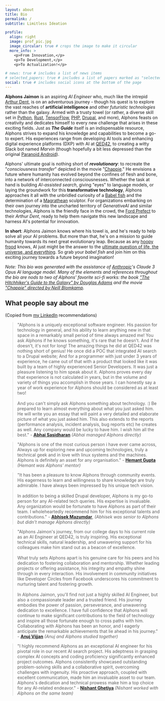 ```yaml
---
layout: about
title: Bio
permalink: /
subtitle: Limitless Ideation

profile:
  align: right
  image: prof_pic.jpg
  image_circular: true # crops the image to make it circular
  more_info: >
    <p>From Innovation,</p>
    <p>To Development,</p>
    <p>To Actualization!</p>

# news: true # includes a list of news items
# selected_papers: true # includes a list of papers marked as "selected={true}"
social: true # includes social icons at the bottom of the page
---
```

**Alphons Jaimon** is an aspiring *AI Engineer* who, much like the intrepid [Arthur Dent](https://en.wikipedia.org/wiki/Arthur_Dent), is on an adventurous journey - though his quest is to explore the vast reaches of **artificial intelligence** and other *futuristic technologies* rather than the galaxy. Armed with a trusty towel (or rather, a diverse skill set in [Python](https://www.python.org/), [Rust](https://www.rust-lang.org/), [TensorFlow](https://www.tensorflow.org/), [PHP](https://www.php.net/), [Drupal](https://www.drupal.org/), and more), Alphons feasts on creativity and dedicates himself to every new challenge that arises in these exciting fields. Just as ***The Guide*** itself is an indispensable resource, Alphons strives to expand his knowledge and capabilities to become a go-to expert. His experiences range from developing AI tools and enhancing digital experience platforms (DXP) with AI at [QED42](https://www.qed42.com/), to creating a witty Slack bot named *Marvin* (though hopefully a bit less depressed than the original [Paranoid Android](https://en.wikipedia.org/wiki/Marvin_the_Paranoid_Android)).

Alphons' ultimate goal is nothing short of ***revolutionary***: to recreate the "*consciousness transfer*" depicted in the movie "[Chappie](https://www.imdb.com/title/tt1823672/)." He envisions a future where humanity has evolved beyond the confines of flesh and bone, into a network of interconnected consciousnesses. Whether the task at hand is building *AI-assisted search*, giving "eyes" to language models, or laying the groundwork for this **transformative technology**, Alphons approaches it all with the unbridled curiosity of a [Babel fish](https://hitchhikers.fandom.com/wiki/Babel_Fish) and the determination of a [Magrathean](https://hitchhikers.fandom.com/wiki/Magrathea) sculptor. For organizations embarking on their own journey into the uncharted territory of *GenerativeAI* and similar technologies, Alphons is the friendly face in the crowd, the [Ford Prefect](https://en.wikipedia.org/wiki/Ford_Prefect_(character)) to their *Arthur Dent*, ready to help them navigate this new landscape and harness AI's potential for innovation.

**In short**: Alphons Jaimon knows where his towel is, and he's ready to help solve all your AI problems. But more than that, he's on a mission to guide humanity towards its next great evolutionary leap. Because as any [hoopy frood](https://hitchhikers.fandom.com/wiki/Frood) knows, AI just might be the answer to the [ultimate question of life, the universe, and everything](https://en.wikipedia.org/wiki/Phrases_from_The_Hitchhiker%27s_Guide_to_the_Galaxy#Answer_to_the_Ultimate_Question_of_Life,_the_Universe,_and_Everything_(42)). So grab your *babel fish* and join him on this exciting journey towards a future beyond imagination!

_Note: This bio was generated with the assistance of [Anthropic](https://www.anthropic.com/)'s Claude 3 Opus AI language model. Many of the elements and references throughout the bio are nods to two of Alphons' favorite sci-fi works: the book ["The Hitchhiker's Guide to the Galaxy" by Douglas Adams](https://en.wikipedia.org/wiki/The_Hitchhiker%27s_Guide_to_the_Galaxy) and the movie ["Chappie" directed by Neill Blomkamp](https://www.imdb.com/title/tt1823672/)._

## What people say about me
(Copied from [my LinkedIn](https://www.linkedin.com/in/alphons-jaimon/) recommendations)

> "Alphons is a uniquely exceptional software engineer. His passion for technology in general, and his ability to learn anything new in that space in a remarkably small period of time always amazed me! You ask Alphons if he knows something, it's rare that he doesn't. And if he doesn't, it's not for long! The amazing things he did at QED42 was nothing short of genius! He once did a POC that integrated AI search to a Drupal website; And for a programmer with just under 3 years of experience, he came out of that with a product that looked like it was built by a team of highly experienced Senior Developers. It was just a pleasure listening to him speak about it. Alphons proves every day that experience is not calculated in years, but in the volume and variety of things you accomplish in those years. I can honestly say a year of work experience for Alphons should be considered as at least two! <br><br>
And you can't simply ask Alphons something about technology. :) Be prepared to learn almost everything about what you just asked him. He will write you an essay that will paint a very detailed and elaborate picture of what you just asked him. This also extends to the reports (performance analysis, incident analysis, bug reports etc) he creates as well. Any company would be lucky to have him. I wish him all the best." - **[Abhai Sasidharan](https://www.linkedin.com/in/abhaisasidharan/)** _(Abhai managed Alphons directly)_

> "Alphons is one of the most curious person i have ever came across, Always up for exploring new and upcoming technologies, truly a technical geek and in love with linux systems and the machines. Alphons is definitely an asset for any organisation." - **[Hemant Gupta](https://www.linkedin.com/in/hemant-gupta-b854839b/)** _(Hemant was Alphons' mentor)_

> "It has been a pleasure to know Alphons through community events. His eagerness to learn and willingness to share knowledge are truly admirable. I have always been impressed by his unique tech vision. <br><br>
In addition to being a skilled Drupal developer, Alphons is my go-to person for any AI-related tech queries. His expertise is invaluable. <br>
Any organization would be fortunate to have Alphons as part of their team. I wholeheartedly recommend him for his exceptional talents and contributions." - **[Abhisek Mazumdar](hhttps://www.linkedin.com/in/abhisekmazumdar/)**, _(Abhisek was senior to Alphons but didn't manage Alphons directly)_

> "Alphons Jaimon's journey, from our college days to his current role as an AI Engineer at QED42, is truly inspiring. His exceptional technical skills, natural leadership, and unwavering support for his colleagues make him stand out as a beacon of excellence. <br><br>
What truly sets Alphons apart is his genuine care for his peers and his dedication to fostering collaboration and mentorship. Whether leading projects or offering assistance, his integrity and empathy shine through in every interaction. His involvement in community initiatives like Developer Circles from Facebook underscores his commitment to nurturing talent and fostering growth. <br><br>
In Alphons Jaimon, you'll find not just a highly skilled AI Engineer, but also a compassionate leader and a trusted friend. His journey embodies the power of passion, perseverance, and unwavering dedication to excellence. I have full confidence that Alphons will continue to make significant contributions to the field of technology and inspire all those fortunate enough to cross paths with him. Collaborating with Alphons has been an honor, and I eagerly anticipate the remarkable achievements that lie ahead in his journey." - **[Anuj Vijjan](https://www.linkedin.com/in/anujvijjan/)** _(Anuj and Alphons studied together)_

> "I highly recommend Alphons as an exceptional AI engineer for his pivotal role in our recent AI search project. His adeptness in grasping complex AI concepts and coding proficiency significantly enhanced project outcomes. Alphons consistently showcased outstanding problem-solving skills and a collaborative spirit, overcoming challenges with ingenuity. His proactive approach, coupled with excellent communication, made him an invaluable asset to our team. Alphons's dedication and technical prowess make him a top choice for any AI-related endeavor." - **[Nishant Ghetiya](https://www.linkedin.com/in/nishant-ghetiya/)** _(Nishant worked with Alphons on the same team)_

